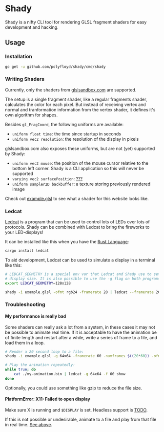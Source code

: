 Shady
=====

Shady is a nifty CLI tool for rendering GLSL fragment shaders for easy
development and hacking.


## Usage
### Installation
```sh
go get -u github.com/polyfloyd/shady/cmd/shady
```

### Writing Shaders
Currently, only the shaders from [glslsandbox.com](http://glslsandbox.com/) are
supported.

The setup is a single fragment shader, like a regular fragments shader,
calculates the color for each pixel. But instead of receiving vertex and normal
and tranformation information from the vertex shader, it defines it's own
algorithm for shapes.

Besides `gl_FragCoord`, the following uniforms are available:
* `uniform float time`: the time since startup in seconds
* `uniform vec2 resolution`: the resolution of the display in pixels

glslsandbox.com also exposes these uniforms, but are not (yet) supported by
Shady:
* `uniform vec2 mouse`: the position of the mouse cursor relative to the bottom
  left corner. Shady is a CLI application so this will never be supported
* `varying vec2 surfacePosition`: [???](https://github.com/mrdoob/glsl-sandbox/issues/45)
* `uniform sampler2D backbuffer`: a texture storing previously rendered image

Check out [example.glsl](example.glsl) to see what a shader for this website
looks like.


### Ledcat
[Ledcat](https://github.com/polyfloyd/ledcat) is a program that can be used to
control lots of LEDs over lots of protocols. Shady can be combined with Ledcat
to bring the fireworks to your LED-displays!

It can be installed like this when you have the [Rust
Language](https://www.rust-lang.org/):
```sh
cargo install ledcat
```

To aid development, Ledcat can be used to simulate a display in a terminal like
this:
```sh
# LEDCAT_GEOMETRY is a special env var that Ledcat and Shady use to set the
# display size. It is also possible to use the -g flag on both programs.
export LEDCAT_GEOMETRY=128x128

shady -i example.glsl -ofmt rgb24 -framerate 20 | ledcat --framerate 20 show
```

### Troubleshooting
#### My performance is really bad
Some shaders can really ask a lot from a system, in these cases it may not be
possible to animate real time. If it is acceptable to have the animation be of
finite length and restart after a while, write a series of frame to a file, and
load them in a loop.

```sh
# Render a 20 second loop to a file:
shady -i example.glsl -g 64x64 -framerate 60 -numframes $((20*60)) -ofmt rgb24 -o ./my-animation.bin

# Play the animation repeatedly:
while true; do
    cat ./my-animation.bin | ledcat -g 64x64 -f 60 show
done
```
Optionally, you could use something like gzip to reduce the file size.

#### PlatformError: X11: Failed to open display
Make sure X is running and `$DISPLAY` is set. Headless support is [TODO](#1).

If this is not possible or undesirable, animate to a file and play from that
file in real time. [See above](#user-content-my-performance-is-really-bad).
